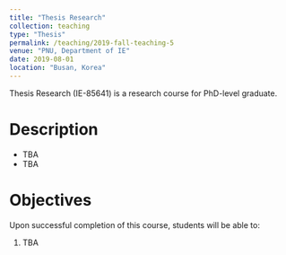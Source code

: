```yaml
---
title: "Thesis Research"
collection: teaching
type: "Thesis"
permalink: /teaching/2019-fall-teaching-5
venue: "PNU, Department of IE"
date: 2019-08-01
location: "Busan, Korea"
---
```

Thesis Research (IE-85641) is a research course for PhD-level graduate.

Description
======
+ TBA 
+ TBA


Objectives 
======
Upon successful completion of this course, students will be able to:
1. TBA 


